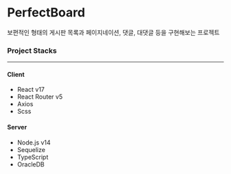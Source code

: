 # PerfectBoard

보편적인 형태의 게시판 목록과 페이지네이션, 댓글, 대댓글 등을 구현해보는 프로젝트

### Project Stacks

---

#### Client

- React v17
- React Router v5
- Axios
- Scss


#### Server

- Node.js v14
- Sequelize
- TypeScript
- OracleDB
